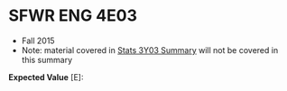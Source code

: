 SFWR ENG 4E03
=============

* Fall 2015
* Note: material covered in [Stats 3Y03 Summary](https://drive.google.com/file/d/0BxW61uJyyN8TNy1iUFE0ZlRMLTg/view) will not be covered in this summary

**Expected Value** [E]: 